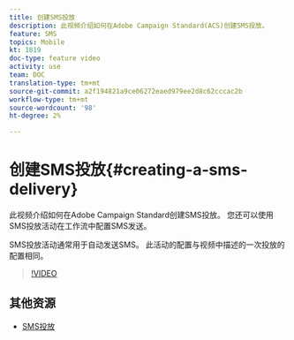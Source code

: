 ```yaml
---
title: 创建SMS投放
description: 此视频介绍如何在Adobe Campaign Standard(ACS)创建SMS投放。
feature: SMS
topics: Mobile
kt: 1819
doc-type: feature video
activity: use
team: DOC
translation-type: tm+mt
source-git-commit: a2f194821a9ce06272eaed979ee2d8c62cccac2b
workflow-type: tm+mt
source-wordcount: '98'
ht-degree: 2%

---
```



# 创建SMS投放{#creating-a-sms-delivery}

此视频介绍如何在Adobe Campaign Standard创建SMS投放。 您还可以使用SMS投放活动在工作流中配置SMS发送。

SMS投放活动通常用于自动发送SMS。 此活动的配置与视频中描述的一次投放的配置相同。

>[!VIDEO](https://video.tv.adobe.com/v/25265/?quality=12)

## 其他资源

* [SMS投放](https://docs.adobe.com/content/help/en/campaign-standard/using/managing-processes-and-data/channel-activities/sms-delivery.html#configuration)
